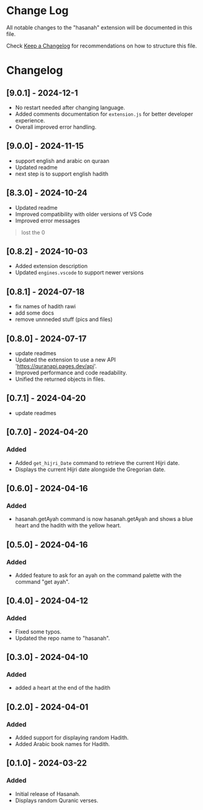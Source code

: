 # Change Log

All notable changes to the "hasanah" extension will be documented in this file.

Check [Keep a Changelog](http://keepachangelog.com/) for recommendations on how to structure this file.

# Changelog

## [9.0.1] - 2024-12-1
- No restart needed after changing language.
- Added comments documentation for `extension.js` for better developer experience.
- Overall improved error handling.

## [9.0.0] - 2024-11-15
- support english and arabic on quraan
- Updated readme
- next step is to support english hadith


## [8.3.0] - 2024-10-24
- Updated readme
- Improved compatibility with older versions of VS Code
- Improved error messages

> lost the 0

## [0.8.2] - 2024-10-03
- Added extension description
- Updated `engines.vscode` to support newer versions

## [0.8.1] - 2024-07-18
- fix names of hadith rawi
- add some docs
- remove unnneded stuff (pics and files)

## [0.8.0] - 2024-07-17
- update readmes
- Updated the extension to use a new API 'https://quranapi.pages.dev/api'.
- Improved performance and code readability.
- Unified the returned objects in files.

## [0.7.1] - 2024-04-20
- update readmes

## [0.7.0] - 2024-04-20
### Added
- Added `get_hijri_Date` command to retrieve the current Hijri date.
- Displays the current Hijri date alongside the Gregorian date.

## [0.6.0] - 2024-04-16
### Added
- hasanah.getAyah command is now hasanah.getAyah and shows a blue heart and the hadith with the yellow heart.

## [0.5.0] - 2024-04-16
### Added
- Added feature to ask for an ayah on the command palette with the command "get ayah".

## [0.4.0] - 2024-04-12
### Added
- Fixed some typos.
- Updated the repo name to "hasanah".

## [0.3.0] - 2024-04-10
### Added
- added a heart at the end of the hadith

## [0.2.0] - 2024-04-01
### Added
- Added support for displaying random Hadith.
- Added Arabic book names for Hadith.

## [0.1.0] - 2024-03-22
### Added
- Initial release of Hasanah.
- Displays random Quranic verses.